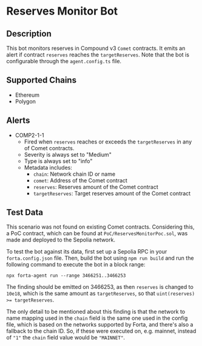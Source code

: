 # Reserves Monitor Bot

## Description

This bot monitors reserves in Compound v3 `Comet` contracts. It emits an alert
if contract `reserves` reaches the `targetReserves`.
Note that the bot is configurable through the `agent.config.ts` file.

## Supported Chains

- Ethereum
- Polygon

## Alerts

- COMP2-1-1
  - Fired when `reserves` reaches or exceeds the `targetReserves` in any of
  Comet contracts.
  - Severity is always set to "Medium"
  - Type is always set to "info"
  - Metadata includes:
    - `chain`: Network chain ID or name
    - `comet`: Address of the Comet contract
    - `reserves`: Reserves amount of the Comet contract
    - `targetReserves`: Target reserves amount of the Comet contract

## Test Data

This scenario was not found on existing Comet contracts. Considering this, a
PoC contract, which can be found at `PoC/ReservesMonitorPoc.sol`, was made and
deployed to the Sepolia network.

To test the bot against its data, first set up a Sepolia RPC in your
`forta.config.json` file. Then, build the bot using `npm run build` and run
the following command to execute the bot in a block range:

```
npx forta-agent run --range 3466251..3466253
```

The finding should be emitted on 3466253, as then `reserves` is changed to
`10e18`, which is the same amount as `targetReserves`, so that
`uint(reserves) >= targetReserves`.

The only detail to be mentioned about this finding is that the network to name
mapping used in the `chain` field is the same one used in the config file,
which is based on the networks supported by Forta, and there's also a fallback
to the chain ID. So, if these were executed on, e.g. mainnet, instead of `"1"`
the `chain` field value would be `"MAINNET"`.
